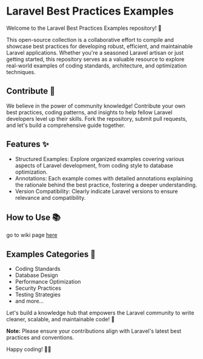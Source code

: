 # Laravel Best Practices Examples

Welcome to the Laravel Best Practices Examples repository! 👋

This open-source collection is a collaborative effort to compile and showcase best practices for developing robust, efficient, and maintainable Laravel applications. Whether you're a seasoned Laravel artisan or just getting started, this repository serves as a valuable resource to explore real-world examples of coding standards, architecture, and optimization techniques.

## Contribute 🤝

We believe in the power of community knowledge! Contribute your own best practices, coding patterns, and insights to help fellow Laravel developers level up their skills. Fork the repository, submit pull requests, and let's build a comprehensive guide together.

## Features ✨

- Structured Examples: Explore organized examples covering various aspects of Laravel development, from coding style to database optimization.
- Annotations: Each example comes with detailed annotations explaining the rationale behind the best practice, fostering a deeper understanding.
- Version Compatibility: Clearly indicate Laravel versions to ensure relevance and compatibility.

## How to Use 📚

go to wiki page [here](https://github.com/MrPunyapal/go-get-laravel/wiki)

## Examples Categories 📂

- Coding Standards
- Database Design
- Performance Optimization
- Security Practices
- Testing Strategies
- and more...

Let's build a knowledge hub that empowers the Laravel community to write cleaner, scalable, and maintainable code! 💪

**Note:** Please ensure your contributions align with Laravel's latest best practices and conventions.

Happy coding! 🚀✨